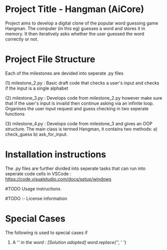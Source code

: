 # Project Title - Hangman (AiCore)

Project aims to develop a digital clone of the popular word guessing game Hangman. The computer (in this eg) guesses a word and stores it in memory. It then iteratively asks whether the user guessed the word correctly or not.

# Project File Structure

Each of the milestones are devided into seperate .py files

(1) milestone_2.py : Basic draft code that checks a user's input and checks if the input is a single alphabet

(2) milestone_3.py : Develops code from milestone_2.py however make sure that if the user's input is invalid then continue asking via an infinite loop. Organises the user input request and guess checking in two seperate functions

(3) milestone_4.py : Develops code from milestone_3 and gives an OOP structure. The main class is termed Hangman, it contains two methods: a) check_guess b) ask_for_input.

# Installation instructions

The .py files are further divided into seperate tasks that can run into seperate code cells in VSCode : https://code.visualstudio.com/docs/setup/windows

#TODO
Usage instructions

#TODO :-
License information

# Special Cases

The following is used to special cases if

1. A '_' in the word :
   [Solution adopted] word.replace('_', ' ')
